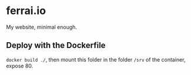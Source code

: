 # ferrai.io

My website, minimal enough.

## Deploy with the Dockerfile

`docker build ./`, then mount this folder in the folder `/srv` of the container, expose 80.
